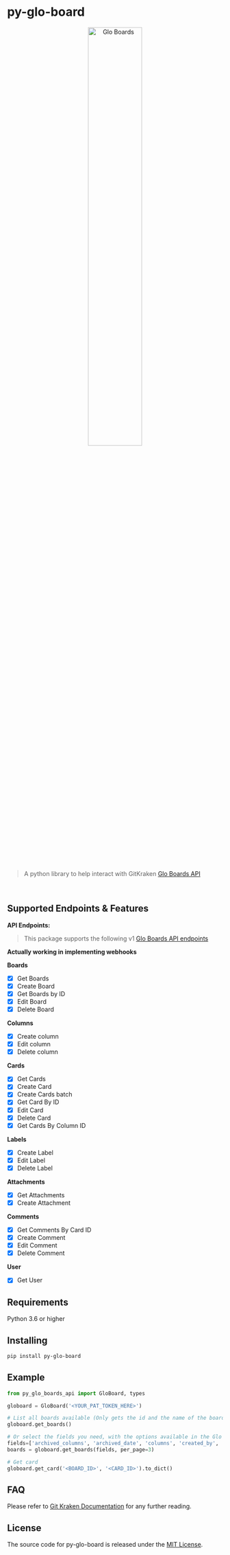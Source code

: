 # py-glo-board

<p align="center">
    <img align="center" src="https://cdn.worldvectorlogo.com/logos/gitkraken.svg" width="50%" height="50%" title="Glo Boards">
</p>

>A python library to help interact with GitKraken [Glo Boards API](https://support.gitkraken.com/developers/api/)
<br>

## Supported Endpoints & Features

**API Endpoints:**
>This package supports the following v1 [Glo Boards API endpoints](https://gloapi.gitkraken.com/v1/docs/)  

**Actually working in implementing webhooks**  

**Boards**

- [x] Get Boards
- [x] Create Board
- [x] Get Boards by ID
- [x] Edit Board
- [x] Delete Board

**Columns**
- [x] Create column
- [x] Edit column
- [x] Delete column

**Cards**
- [x] Get Cards
- [x] Create Card
- [X] Create Cards batch
- [x] Get Card By ID
- [x] Edit Card
- [x] Delete Card
- [x] Get Cards By Column ID

**Labels**
- [x] Create Label
- [x] Edit Label
- [x] Delete Label

**Attachments**
- [X] Get Attachments
- [X] Create Attachment

**Comments**
- [x] Get Comments By Card ID
- [x] Create Comment
- [x] Edit Comment
- [x] Delete Comment

**User**
- [x] Get User

## Requirements
Python 3.6 or higher

## Installing
 
```bash
pip install py-glo-board
```

## Example
```python
from py_glo_boards_api import GloBoard, types

globoard = GloBoard('<YOUR_PAT_TOKEN_HERE>')

# List all boards available (Only gets the id and the name of the board)
globoard.get_boards()

# Or select the fields you need, with the options available in the Glo api
fields=['archived_columns', 'archived_date', 'columns', 'created_by', 'created_date', 'invited_members', 'labels', 'members', 'name']
boards = globoard.get_boards(fields, per_page=3)

# Get card
globoard.get_card('<BOARD_ID>', '<CARD_ID>').to_dict()

```

## FAQ
Please refer to [Git Kraken Documentation](https://support.gitkraken.com/developers/overview/) for any
further reading.
## License

[MIT]: https://opensource.org/licenses/MIT

The source code for py-glo-board is released under the [MIT License][MIT].
